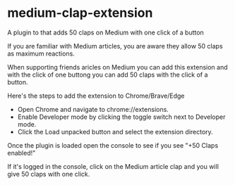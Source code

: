 # medium-clap-extension

A plugin to that adds 50 claps on Medium with one click of a button

If you are familiar with Medium articles, you are aware they allow 50 claps as maximum reactions.

When supporting friends aricles on Medium you can add this extension and with the click of one buttong you can add 50 claps with the click of a button.

Here's the steps to add the extension to Chrome/Brave/Edge

- Open Chrome and navigate to chrome://extensions.
- Enable Developer mode by clicking the toggle switch next to Developer mode.
- Click the Load unpacked button and select the extension directory.

Once the plugin is loaded open the console to see if you see "+50 Claps enabled!"

If it's logged in the console, click on the Medium article clap and you will give 50 claps with one click.
